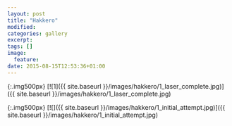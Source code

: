 ```yaml
---
layout: post
title: "Hakkero"
modified:
categories: gallery
excerpt:
tags: []
image:
  feature:
date: 2015-08-15T12:53:36+01:00
---
```


{:.img500px}
[![1]({{ site.baseurl }}/images/hakkero/1_laser_complete.jpg)]({{ site.baseurl }}/images/hakkero/1_laser_complete.jpg)

{:.img500px}
[![]({{ site.baseurl }}/images/hakkero/1_initial_attempt.jpg)]({{ site.baseurl }}/images/hakkero/1_initial_attempt.jpg)
